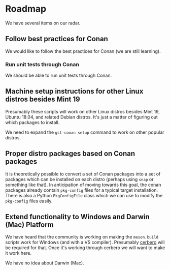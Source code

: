 # Roadmap

We have several items on our radar.

## Follow best practices for Conan

We would like to follow the best practices for Conan (we are still learning).

### Run unit tests through Conan

We should be able to run unit tests through Conan.

## Machine setup instructions for other Linux distros besides Mint 19

Presumably these scripts will work on other Linux distros besides Mint 19, Ubuntu 18.04, and related Debian distros.
It's just a matter of figuring out which packages to install.

We need to expand the `gst-conan setup` command to work on other popular distros.

## Proper distro packages based on Conan packages

It is theoretically possible to convert a set of Conan packages into a set of packages which can be installed on each
distro (perhaps using `snap` or something like that).  In anticipation of moving towards this goal, the conan packages
already contain `pkg-config` files for a typical target installation.  There is also a Python `PkgConfigFile` class
which we can use to modify the `pkg-config` files easily.

## Extend functionality to Windows and Darwin (Mac) Platform

We have heard that the community is working on making the `meson.build` scripts work for Windows (and with a VS compiler).
Presumably [cerbero](https://github.com/gstreamer/cerbero) will be required for that.  Once it's working through cerbero
we will want to make it work here.

We have no idea about Darwin (Mac).